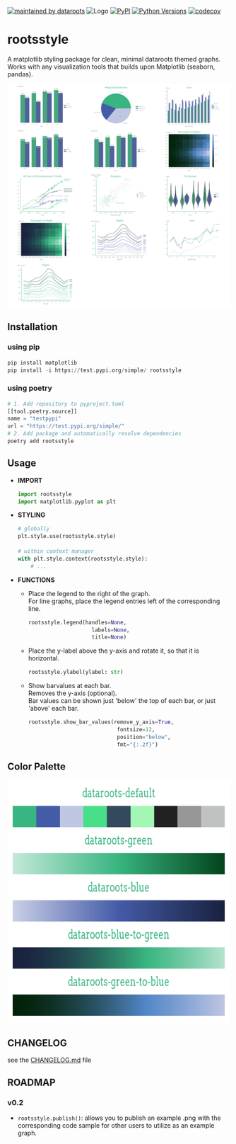 [![maintained by dataroots](https://img.shields.io/badge/maintained%20by-dataroots-%2300b189)](https://dataroots.io)
 ![](https://media-exp1.licdn.com/dms/image/C4D1BAQFJFecNiY6xNA/company-background_10000/0/1606894615032?e=1628604000&v=beta&t=hNYzs9y3EA-620Ck8ip1QaZc77eXlH1ZUl-E-sLI6wo "Logo")
[![PyPI](https://img.shields.io/badge/PyPI-0.1.9-orange.svg)](https://test.pypi.org/project/rootsstyle/)
[![Python Versions](https://img.shields.io/badge/python-3.8%20%7C%203.9%20%7C%203.10-blue.svg)](https://www.python.org/downloads/)
[![codecov](https://codecov.io/gh/datarootsio/rootsstyle/branch/main/graph/badge.svg?token=4agmmGuhtu)](https://codecov.io/gh/datarootsio/rootsstyle)


# rootsstyle

A matplotlib styling package for clean, minimal dataroots themed graphs. 
Works with any visualization tools that builds upon Matplotlib (seaborn, pandas).

<div align="center">
    <img src="https://raw.githubusercontent.com/datarootsio/rootsstyle/main/images/examples.png?token=AKP7KEHFWVZCDLHSU374HFTBVINKE">
</div>


## Installation
### using pip
```python
pip install matplotlib
pip install -i https://test.pypi.org/simple/ rootsstyle
```
### using poetry
```python
# 1. Add repository to pyproject.toml
[[tool.poetry.source]]
name = "testpypi"
url = "https://test.pypi.org/simple/"
# 2. Add package and automatically resolve dependencies
poetry add rootsstyle
```

## Usage
* <b>IMPORT</b>
  
    ```python
    import rootsstyle
    import matplotlib.pyplot as plt
    ```
* <b>STYLING</b>

    ```python
    # globally
    plt.style.use(rootsstyle.style)

    # within context manager
    with plt.style.context(rootsstyle.style):
        # ...
    ```
* <b>FUNCTIONS</b>
    * Place the legend to the right of the graph.<br>For line graphs, place the legend entries left of the corresponding line.
        ```python 
        rootsstyle.legend(handles=None, 
                            labels=None, 
                            title=None)
        ```
    * Place the y-label above the y-axis and rotate it, so that it is horizontal.
        ```python 
        rootsstyle.ylabel(ylabel: str)
        ```
    * Show barvalues at each bar. <br>Removes the y-axis (optional).<br>Bar values can be shown just 'below' the top of each bar, or just 'above' each bar.
        ```python 
        rootsstyle.show_bar_values(remove_y_axis=True, 
                                    fontsize=12, 
                                    position="below", 
                                    fmt="{:.2f}")
        ```
 

## Color Palette
<div align="center">
    <img src="https://raw.githubusercontent.com/datarootsio/rootsstyle/main/images/palette.png?token=AKP7KEBRXIYOHT3RNRW42Z3BVINMO" style="height: 550px;">
</div>


## CHANGELOG
see the [CHANGELOG.md](https://github.com/datarootsio/rootsstyle/blob/main/CHANGELOG.md) file

## ROADMAP
### v0.2
- <code>rootsstyle.publish()</code>: allows you to publish an example .png with the corresponding code sample for other users to utilize as an example graph.
